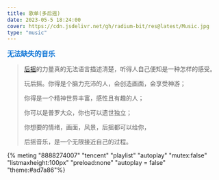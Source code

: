 ```yaml
---
title: 歌单(多后摇)
date: 2023-05-5 18:24:00
cover: https://cdn.jsdelivr.net/gh/radium-bit/res@latest/Music.jpg
type: "music"
---
```


<font color=#0c74d6 size=3 face="黑体">**无法缺失的音乐**</font>

> [后摇](https://zh.wikipedia.org/wiki/%E5%BE%8C%E6%90%96%E6%BB%BE)的力量真的无法语言描述清楚，听得人自己便知是一种怎样的感受。
>
> 玩后摇。你得是个脑力充沛的人，会创造画面，会享受神游；
>
> 你得是一个精神世界丰富，感性且有趣的人；
>
> 你可以是普罗大众，你也可以遗世独立；
>
> 你想要的情绪，画面，风景，后摇都可以给你，
>
> 后摇音乐，是一个无限接近自己的过程。

<link rel="stylesheet" href="https://cdn.jsdelivr.net/npm/aplayer@1.10/dist/APlayer.min.css"> 


<script src="https://cdn.jsdelivr.net/npm/aplayer@1.10/dist/APlayer.min.js"></script> 
<script src="https://cdn.jsdelivr.net/npm/meting@1.2/dist/Meting.min.js"></script> 

{% meting "8888274007" "tencent" "playlist" "autoplay" "mutex:false" "listmaxheight:100px" "preload:none" "autoplay = false" "theme:#ad7a86"%}